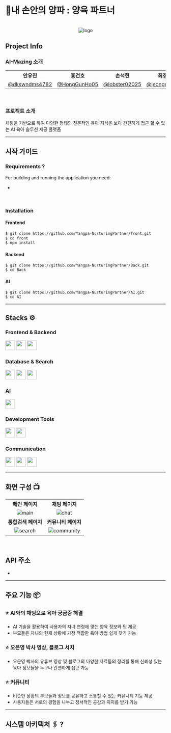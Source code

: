 # 🧅내 손안의 양파 : 양육 파트너
<br>

<div align="center">
    <img src="https://github.com/user-attachments/assets/edec5cfe-3c7a-45ea-8a84-13d0857216c4" alt="logo"/>
</div>


## Project Info

### AI-Mazing 소개

<table>
  <tr>
    <td align="center"><strong>안유진</strong></td>
    <td align="center"><strong>홍건호</strong></td>
    <td align="center"><strong>손석현</strong></td>
    <td align="center"><strong>최정민</strong></td>
    <td align="center"><strong>이승호</strong></td>
    <td align="center"><strong>장혜지</strong></td>
  </tr>
  <tr>
    <td align="center">
      <a href="https://github.com/dkswndms4782">@dkswndms4782</a>
    </td>
    <td align="center">
      <a href="https://github.com/HongGunHo05">@HongGunHo05</a>
    </td>
    <td align="center">
      <a href="https://github.com/lobster0202">@lobster02025</a>
    </td>
    <td align="center">
      <a href="https://github.com/jeongmin521">@jeongmin521</a>
    </td>
    <td align="center">
      <a href="https://github.com/gengen89">@gengen89</a>
    </td>
    <td align="center">
      <a href="https://github.com/jangheyji">@jangheyji</a>
    </td>
  </tr>
</table>
<br>


### 프로젝트 소개
채팅을 기반으로 하여 다양한 형태의 전문적인 육아 지식을 보다 간편하게 접근 할 수 있는 AI 육아 솔루션 제공 플랫폼 <br>


<hr> 


## 시작 가이드
### Requirements ?
For building and running the application you need:
- []()
<br>

### Installation
#### Frontend
```bash
$ git clone https://github.com/Yangpa-NurturingPartner/front.git
$ cd front
$ npm install
```


#### Backend
```bash
$ git clone https://github.com/Yangpa-NurturingPartner/Back.git
$ cd Back
```


#### AI
```bash
$ git clone https://github.com/Yangpa-NurturingPartner/AI.git
$ cd AI
```


<hr>
  

## Stacks ⚙
### Frontend & Backend
<div>
  <img src="https://img.shields.io/badge/Spring_Boot-6DB33F?style=flat&logo=springboot&logoColor=white" height="30">
  <img src="https://img.shields.io/badge/React-61DAFB?style=flat&logo=react&logoColor=white" height="30">
  <img src="https://img.shields.io/badge/FastAPI-009688?style=flat&logo=fastapi&logoColor=white" height="30">
</div>

### Database & Search
<div>
  <img src="https://img.shields.io/badge/PostgreSQL-336791?style=flat&logo=postgresql&logoColor=white" height="30">
  <img src="https://img.shields.io/badge/AWS%20OpenSearch-232F3E?style=flat&logo=amazon-aws&logoColor=white" height="30">
  <img src="https://img.shields.io/badge/DataGrip-000000?style=flat&logo=datagrip&logoColor=white" height="30">
</div>

### AI
<div>
  <img src="https://img.shields.io/badge/OpenAI-412991?style=flat&logo=openai&logoColor=white" height="30">
</div>

### Development Tools
<div>
  <img src="https://img.shields.io/badge/IntelliJ%20IDEA-000000?style=flat&logo=intellij-idea&logoColor=white" height="30">
  <img src="https://img.shields.io/badge/Visual_Studio_Code-007ACC?style=flat&logo=visual-studio-code&logoColor=white" height="30">
</div>

### Communication
<div>
  <img src="https://img.shields.io/badge/GitHub-181717?style=flat&logo=github&logoColor=white" height="30">
  <img src="https://img.shields.io/badge/Slack-4A154B?style=flat&logo=slack&logoColor=white" height="30">
  <img src="https://img.shields.io/badge/Notion-000000?style=flat&logo=notion&logoColor=white" height="30">
</div>




<hr>


## 화면 구성 📺
<table>
    <tr>
        <td align="center"><strong>메인 페이지</strong></td>
        <td align="center"><strong>채팅 페이지</strong></td>
    </tr>
    <tr>
        <td align="center"><img src="https://github.com/user-attachments/assets/37b20a15-c4e4-4791-9346-6fb6492682ef" alt="main"/></td>
        <td align="center"><img src="https://github.com/user-attachments/assets/824278ad-85e9-4f8b-9de6-e4290d89c72d" alt="chat"></td>
    </tr>
    <tr>
        <td align="center"><strong>통합검색 페이지</strong></td>
        <td align="center"><strong>커뮤니티 페이지</strong></td>
    </tr>
    <tr>
        <td align="center"><img src="https://github.com/user-attachments/assets/5788b70c-67be-4496-96e9-58556d54baf5" alt="search"></td>
        <td align="center"><img src="https://github.com/user-attachments/assets/581543cc-f825-43b9-bcce-1aafb40aa0e8" alt="community"></td>
    </tr>
</table>

<br>

## API 주소
- 

<hr>


## 주요 기능 📦
### ⭐ AI와의 채팅으로 육아 궁금증 해결
- AI 기술을 활용하여 사용자의 자녀 연령에 맞는 양육 정보와 팁 제공
- 부모들은 자녀의 현재 상황에 가장 적합한 육아 방법 쉽게 찾기 가능

### ⭐ 오은영 박사 영상, 블로그 서치
- 오은영 박사의 유튜브 영상 및 블로그의 다양한 자료들의 정리를 통해
  신뢰성 있는 육아 정보들을 누구나 간편하게 접근 가능

### ⭐ 커뮤니티
- 비슷한 상황의 부모들과 정보를 공유하고 소통할 수 있는 커뮤니티 기능 제공
- 사용자들은 서로의 경험을 나누고 정서적인 공감과 지지를 받기 가능


<hr>


## 시스템 아키텍처 🖇 ?




























